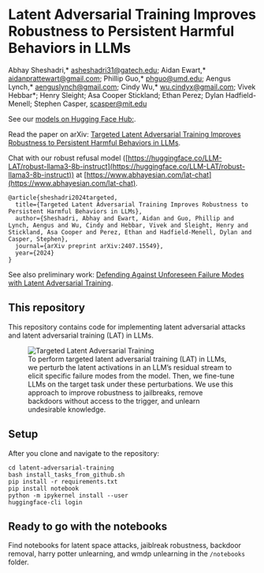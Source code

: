 # Latent Adversarial Training Improves Robustness to Persistent Harmful Behaviors in LLMs

Abhay Sheshadri,* [asheshadri31@gatech.edu](asheshadri31@gatech.edu); 
Aidan Ewart,* [aidanprattewart@gmail.com](aidanprattewart@gmail.com); 
Phillip Guo,* [phguo@umd.edu](phguo@umd.edu); 
Aengus Lynch,* [aenguslynch@gmail.com](aenguslynch@gmail.com);
Cindy Wu,* [wu.cindyx@gmail.com](wu.cindyx@gmail.com);
Vivek Hebbar*;
Henry Sleight;
Asa Cooper Stickland;
Ethan Perez;
Dylan Hadfield-Menell;
Stephen Casper, [scasper@mit.edu](scasper@mit.edu)

See our [models on Hugging Face Hub:](https://huggingface.co/LLM-LAT).

Read the paper on arXiv: [Targeted Latent Adversarial Training Improves Robustness to Persistent Harmful Behaviors in LLMs](https://arxiv.org/abs/2407.15549).

Chat with our robust refusal model ([https://huggingface.co/LLM-LAT/robust-llama3-8b-instruct](https://huggingface.co/LLM-LAT/robust-llama3-8b-instruct)) at [https://www.abhayesian.com/lat-chat](https://www.abhayesian.com/lat-chat).

```
@article{sheshadri2024targeted,
  title={Targeted Latent Adversarial Training Improves Robustness to Persistent Harmful Behaviors in LLMs},
  author={Sheshadri, Abhay and Ewart, Aidan and Guo, Phillip and Lynch, Aengus and Wu, Cindy and Hebbar, Vivek and Sleight, Henry and Stickland, Asa Cooper and Perez, Ethan and Hadfield-Menell, Dylan and Casper, Stephen},
  journal={arXiv preprint arXiv:2407.15549},
  year={2024}
}
```

See also preliminary work: [Defending Against Unforeseen Failure Modes with Latent Adversarial Training](https://arxiv.org/abs/2403.05030).

## This repository

This repository contains code for implementing latent adversarial attacks 
and latent adversarial training (LAT) in LLMs. 

<figure>
  <img src="figs/fig1.png" alt="Targeted Latent Adversarial Training">
  <figcaption>To perform targeted latent adversarial training (LAT) in LLMs, we perturb the latent activations
in an LLM’s residual stream to elicit specific failure modes from the model. Then, we fine-tune
LLMs on the target task under these perturbations. We use this approach to improve robustness to
jailbreaks, remove backdoors without access to the trigger, and unlearn
undesirable knowledge.</figcaption>
</figure>


## Setup

After you clone and navigate to the repository:

```angular2html
cd latent-adversarial-training
bash install_tasks_from_github.sh
pip install -r requirements.txt
pip install notebook
python -m ipykernel install --user
huggingface-cli login
```


## Ready to go with the notebooks

Find notebooks for latent space attacks, jaiblreak robustness, 
backdoor removal, harry potter unlearning, and wmdp unlearning 
in the ```/notebooks``` folder.
